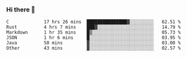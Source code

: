 ### Hi there 👋

<!--
**WShiBin/WShiBin** is a ✨ _special_ ✨ repository because its `README.md` (this file) appears on your GitHub profile.

Here are some ideas to get you started:

- 🔭 I’m currently working on ...
- 🌱 I’m currently learning ...
- 👯 I’m looking to collaborate on ...
- 🤔 I’m looking for help with ...
- 💬 Ask me about ...
- 📫 How to reach me: ...
- 😄 Pronouns: ...
- ⚡ Fun fact: ...
-->

<!--START_SECTION:waka-->

```text
C             17 hrs 26 mins  ███████████████▓░░░░░░░░░   62.51 %
Rust          4 hrs 7 mins    ███▓░░░░░░░░░░░░░░░░░░░░░   14.79 %
Markdown      1 hr 35 mins    █▒░░░░░░░░░░░░░░░░░░░░░░░   05.73 %
JSON          1 hr 6 mins     █░░░░░░░░░░░░░░░░░░░░░░░░   03.95 %
Java          50 mins         ▓░░░░░░░░░░░░░░░░░░░░░░░░   03.00 %
Other         43 mins         ▓░░░░░░░░░░░░░░░░░░░░░░░░   02.57 %
```

<!--END_SECTION:waka-->
